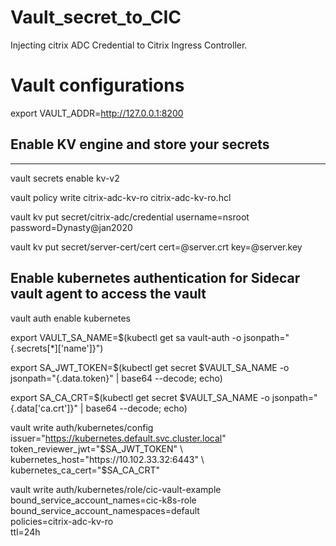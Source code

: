 # Vault_secret_to_CIC
Injecting citrix ADC Credential to Citrix Ingress Controller. 

# Vault configurations



export VAULT_ADDR=http://127.0.0.1:8200

## Enable KV engine and store your secrets
-------------
vault secrets enable kv-v2

vault policy write citrix-adc-kv-ro citrix-adc-kv-ro.hcl

vault kv put secret/citrix-adc/credential   username=nsroot password=Dynasty@jan2020

vault kv put secret/server-cert/cert cert=@server.crt key=@server.key

## Enable kubernetes authentication for Sidecar vault agent to access the vault



vault auth enable kubernetes

export VAULT_SA_NAME=$(kubectl get sa vault-auth -o jsonpath="{.secrets[*]['name']}")

export SA_JWT_TOKEN=$(kubectl get secret $VAULT_SA_NAME -o jsonpath="{.data.token}" | base64 --decode; echo)

export SA_CA_CRT=$(kubectl get secret $VAULT_SA_NAME -o jsonpath="{.data['ca\.crt']}" | base64 --decode; echo)

vault write auth/kubernetes/config \
issuer="https://kubernetes.default.svc.cluster.local" \
token_reviewer_jwt="$SA_JWT_TOKEN" \
kubernetes_host="https://10.102.33.32:6443" \
kubernetes_ca_cert="$SA_CA_CRT"

vault write auth/kubernetes/role/cic-vault-example \
bound_service_account_names=cic-k8s-role \
bound_service_account_namespaces=default \
policies=citrix-adc-kv-ro \
ttl=24h




